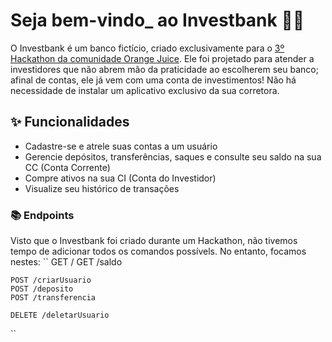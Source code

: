 # Seja bem-vindo_ ao Investbank 👋🏽

O Investbank é um banco fictício, criado exclusivamente para o [3º Hackathon da comunidade Orange Juice](https://github.com/orangejuicetech/orangebank). Ele foi projetado para atender a investidores que não abrem mão da praticidade ao escolherem seu banco; afinal de contas, ele já vem com uma conta de investimentos! Não há necessidade de instalar um aplicativo exclusivo da sua corretora.

## ✨ Funcionalidades 
* Cadastre-se e atrele suas contas a um usuário
* Gerencie depósitos, transferências, saques e consulte seu saldo na sua CC (Conta Corrente)
* Compre ativos na sua CI (Conta do Investidor)
* Visualize seu histórico de transações

### 📚 Endpoints
Visto que o Investbank foi criado durante um Hackathon, não tivemos tempo de adicionar todos os comandos possívels. No entanto, focamos nestes:
``
    GET /
    GET /saldo

    POST /criarUsuario
    POST /deposito
    POST /transferencia

    DELETE /deletarUsuario
``